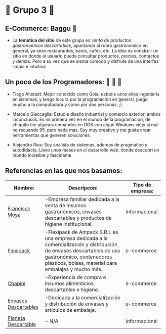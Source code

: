 # **:metal: Grupo 3 :metal:** 

## **E-Commerce: Baggu :dragon:**
- La **tematica del sitio** de este grupo es _venta de productos gastronomicos descartables_, apuntando al rubro gastronomico en general, ya sean restaurantes, bares, cafes, etc. La idea es construir un sitio en donde el usuario pueda consultar productos, precios, contactos y demas. Pero a su vez que se sienta comodo y disfrute de una interfaz limpia e intuitiva.

## **Un poco de los Programadores: :walking: :walking: :walking:**
- Tiago Altstadt: Mejor conocido como Goia, estudie unos años ingenieria en sistemas, y tengo locura por la programacion en general, juego mucho a la computadora y como por dos personas. ;)

- Marcelo Giaccaglia: Estudie diseño industrial y comercio exterior, ambos inconclusos. Es mi primera vez en el mundo de la programacion, de chiquito tire algunos comandos en DOS con algun Windows viejo si mal no recuendo 95, pero nada mas. Soy muy creativo y me gusta crear herramientas que generen soluciones.

- Alejandro Rios: Soy analista de sistemas, ademas de pragmatico y autodidacta. Llevo unos meses en el desarrollo web, donde descubri un mundo increible y fascinante.

## **Referencias en las que nos basamos:**

Nombre: | Descripcon: | Tipo de empresa:
--------|-------------|-------------
[Francisco Moya](http://www.franciscomoya.com.ar/) | -Empresa familiar dedicada a la venta de insumos gastronómicos, envases descartables y productos de higiene institucional. | Informacional
[Flexipack](https://www.flexipack.com.ar/) | -Flexipack de Ampack S.R.L es una empresa dedicada a la comercialización y distribución de envases descartables de uso gastronómico, contenedores plásticos, bolsas, material para embalajes y mucho más. | e-commerce
[Chapini](https://www.chapini.com/) | -Experiencia de compra e insumos alimenticios, descartables e higiene. | e-commerce
[Envases Descartables](http://www.envasesdescartables.com/) | -Dedicada a la comercialización y distribución de envases y artículos de embalaje. | e-commerce
[Planeta Descartable](https://www.planetadescartable.com.ar/) | - N/A | Informacional
